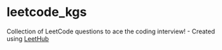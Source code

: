 # leetcode_kgs
Collection of LeetCode questions to ace the coding interview! - Created using [LeetHub](https://github.com/QasimWani/LeetHub)
